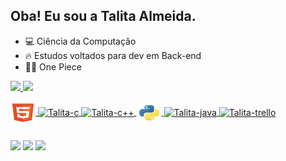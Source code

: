 ## Oba! Eu sou a Talita Almeida.

- 💻 Ciência da Computação
- 🔥 Estudos voltados para dev em Back-end
- 🤜🤛 One Piece

<div>
  <a href="https://github.com/talitalmeida">
  <img height="180em" src="https://github-readme-stats.vercel.app/api?username=talitalmeida&show_icons=true&theme=radical&include_all_commits=true&count_private=true"/>
  <img height="180em" src="https://github-readme-stats.vercel.app/api/top-langs/?username=talitalmeida&layout=compact&langs_count=7&theme=radical"/>
</div>
<div style="display: inline_block"><br> <!--Ícones de dev-->
  <img align="center" alt="Talita-HTML" height="30" width="40" src="https://raw.githubusercontent.com/devicons/devicon/master/icons/html5/html5-original.svg">
  <img align="center" alt="Talita-c" height="30" width="40" img src="https://cdn.jsdelivr.net/gh/devicons/devicon/icons/c/c-original.svg" />
  <img align="center" alt="Talita-c++" height="30" width="40" img src="https://cdn.jsdelivr.net/gh/devicons/devicon/icons/cplusplus/cplusplus-original.svg" />     
  <img align="center" alt="Talita-Python" height="30" width="40" src="https://raw.githubusercontent.com/devicons/devicon/master/icons/python/python-original.svg">
  <img align="center" alt="Talita-java" height="50" width="40"  img src="https://cdn.jsdelivr.net/gh/devicons/devicon/icons/java/java-original-wordmark.svg" />
  <img align="center" alt="Talita-trello" height="70" width="90" img src="https://cdn.jsdelivr.net/gh/devicons/devicon/icons/trello/trello-plain-wordmark.svg" />  
</div>
  
  ## 
  
  <div><!--Redes sociais-->
     <a href="https://instagram.com/talitalmeida10" target="_blank"><img src="https://img.shields.io/badge/-Instagram-%23E4405F?style=for-the-badge&logo=instagram&logoColor=white" target="_blank"></a>
  <a href = "mailto:talitalmeida.s16@gmail.com"><img src="https://img.shields.io/badge/-Gmail-%23333?style=for-the-badge&logo=gmail&logoColor=white" target="_blank"></a>
    <a href="https://www.linkedin.com/in/talitalmeidaa" target="_blank"><img src="https://img.shields.io/badge/-LinkedIn-%230077B5?style=for-the-badge&logo=linkedin&logoColor=white" target="_blank"></a>
  </div>
